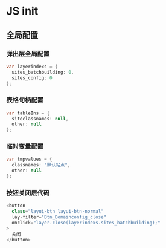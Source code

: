 # JS init

## 全局配置

### 弹出层全局配置

```c#
var layerindexs = {
  sites_batchbuilding: 0,
  sites_config: 0
};
```

### 表格句柄配置

```c#
var tableIns = {
  siteclassnames: null,
  other: null
};
```

### 临时变量配置

```c#
var tmpvalues = {
  classnames: "默认站点",
  other: null
};
```

### 按钮关闭层代码

```c#
<button
  class="layui-btn layui-btn-normal"
  lay-filter="Btn_Domainconfig_close"
  onclick="layer.close(layerindexs.sites_batchbuilding);"
>
  关闭
</button>
```
